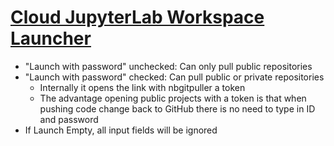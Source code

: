 # [Cloud JupyterLab Workspace Launcher](https://beginnersc.github.io/)

* "Launch with password" unchecked: Can only pull public repositories
* "Launch with password" checked: Can pull public or private repositories
   * Internally it opens the link with nbgitpuller a token
   * The advantage opening public projects with a token is that when pushing code change back to GitHub there is no need to type in ID and password
* If Launch Empty, all input fields will be ignored
